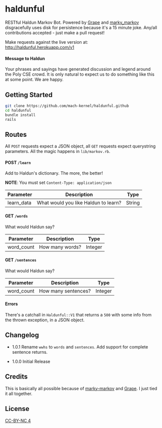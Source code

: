 # haldunful
RESTful Haldun Markov Bot. Powered by [Grape](https://github.com/zolrath/marky_markov) and [marky_markov](https://github.com/zolrath/marky_markov) disgracefully uses disk for persistence because it's a 15 minute joke. Any/all contributions accepted - just make a pull request!

Make requests against the live version at: http://haldunful.herokuapp.com/v1

#### Message to Haldun
Your phrases and sayings have generated discussion and legend around the Poly CSE crowd. It is only natural to expect us to do something like this at some point. We are happy.

## Getting Started
```bash
git clone https://github.com/mach-kernel/haldunful.github
cd haldunful 
bundle install
rails
```

## Routes

All `POST` requests expect a JSON object, all `GET` requests expect querystring parameters. All the magic happens in `lib/markov.rb`.

#### POST `/learn`
Add to Haldun's dictionary. The more, the better! 

**NOTE**: You must set `Content-Type: application/json`

| Parameter  | Description                          | Type   |
|------------|--------------------------------------|--------|
| learn_data | What would you like Haldun to learn? | String |

#### GET `/words`
What would Haldun say?

| Parameter  | Description                          | Type   |
|------------|--------------------------------------|--------|
| word_count | How many words? | Integer |

#### GET `/sentences`
What would Haldun say?

| Parameter  | Description                          | Type   |
|------------|--------------------------------------|--------|
| word_count | How many sentences? | Integer |

#### Errors

There's a catchall in `Haldunful::V1` that returns a `500` with some info from the thrown exception, in a JSON object.

## Changelog

- 1.0.1
Rename `wwhs` to `words` and `sentences`. Add support for complete sentence returns.

- 1.0.0
Initial Release

## Credits
This is basically all possible because of [marky-markov](https://github.com/zolrath/marky_markov) and [Grape](https://github.com/zolrath/marky_markov). I just tied it all together.

## License
[CC-BY-NC 4](http://creativecommons.org/licenses/by-nc/4.0/)
